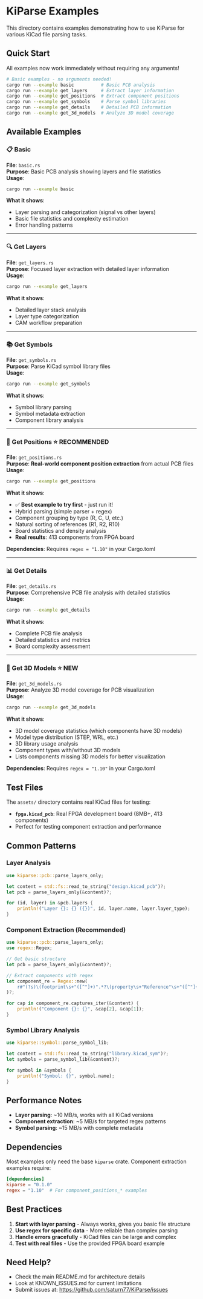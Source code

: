 # KiParse Examples

This directory contains examples demonstrating how to use KiParse for various KiCad file parsing tasks.

## Quick Start

All examples now work immediately without requiring any arguments!

```bash
# Basic examples - no arguments needed!
cargo run --example basic          # Basic PCB analysis
cargo run --example get_layers     # Extract layer information
cargo run --example get_positions  # Extract component positions
cargo run --example get_symbols    # Parse symbol libraries
cargo run --example get_details    # Detailed PCB information
cargo run --example get_3d_models  # Analyze 3D model coverage
```

## Available Examples

### 📋 Basic

**File**: `basic.rs`  
**Purpose**: Basic PCB analysis showing layers and file statistics  
**Usage**: 
```bash
cargo run --example basic
```
**What it shows**:
- Layer parsing and categorization (signal vs other layers)
- Basic file statistics and complexity estimation
- Error handling patterns

---

### 🔍 Get Layers

**File**: `get_layers.rs`  
**Purpose**: Focused layer extraction with detailed layer information  
**Usage**:
```bash
cargo run --example get_layers
```
**What it shows**:
- Detailed layer stack analysis
- Layer type categorization
- CAM workflow preparation

---

### 📚 Get Symbols

**File**: `get_symbols.rs`  
**Purpose**: Parse KiCad symbol library files  
**Usage**:
```bash
cargo run --example get_symbols
```
**What it shows**:
- Symbol library parsing
- Symbol metadata extraction
- Component library analysis

---

### 🎯 Get Positions ⭐ **RECOMMENDED**

**File**: `get_positions.rs`  
**Purpose**: **Real-world component position extraction** from actual PCB files  
**Usage**:
```bash
cargo run --example get_positions
```
**What it shows**:
- ✅ **Best example to try first** - just run it!
- Hybrid parsing (simple parser + regex)
- Component grouping by type (R, C, U, etc.)
- Natural sorting of references (R1, R2, R10)
- Board statistics and density analysis
- **Real results**: 413 components from FPGA board

**Dependencies**: Requires `regex = "1.10"` in your Cargo.toml

---

### 📊 Get Details

**File**: `get_details.rs`  
**Purpose**: Comprehensive PCB file analysis with detailed statistics  
**Usage**:
```bash
cargo run --example get_details
```
**What it shows**:
- Complete PCB file analysis
- Detailed statistics and metrics
- Board complexity assessment

---

### 🎨 Get 3D Models ⭐ **NEW**

**File**: `get_3d_models.rs`  
**Purpose**: Analyze 3D model coverage for PCB visualization  
**Usage**:
```bash
cargo run --example get_3d_models
```
**What it shows**:
- 3D model coverage statistics (which components have 3D models)
- Model type distribution (STEP, WRL, etc.)
- 3D library usage analysis
- Component types with/without 3D models
- Lists components missing 3D models for better visualization

**Dependencies**: Requires `regex = "1.10"` in your Cargo.toml

## Test Files

The `assets/` directory contains real KiCad files for testing:
- **`fpga.kicad_pcb`**: Real FPGA development board (8MB+, 413 components)
- Perfect for testing component extraction and performance

## Common Patterns

### Layer Analysis
```rust
use kiparse::pcb::parse_layers_only;

let content = std::fs::read_to_string("design.kicad_pcb")?;
let pcb = parse_layers_only(&content)?;

for (id, layer) in &pcb.layers {
    println!("Layer {}: {} ({})", id, layer.name, layer.layer_type);
}
```

### Component Extraction (Recommended)
```rust
use kiparse::pcb::parse_layers_only;
use regex::Regex;

// Get basic structure
let pcb = parse_layers_only(&content)?;

// Extract components with regex
let component_re = Regex::new(
    r#"(?s)\(footprint\s+"([^"]+)".*?\(property\s+"Reference"\s+"([^"]+)""#
)?;

for cap in component_re.captures_iter(&content) {
    println!("Component {}: {}", &cap[2], &cap[1]);
}
```

### Symbol Library Analysis
```rust
use kiparse::symbol::parse_symbol_lib;

let content = std::fs::read_to_string("library.kicad_sym")?;
let symbols = parse_symbol_lib(&content)?;

for symbol in &symbols {
    println!("Symbol: {}", symbol.name);
}
```

## Performance Notes

- **Layer parsing**: ~10 MB/s, works with all KiCad versions
- **Component extraction**: ~5 MB/s for targeted regex patterns
- **Symbol parsing**: ~15 MB/s with complete metadata

## Dependencies

Most examples only need the base `kiparse` crate. Component extraction examples require:

```toml
[dependencies]
kiparse = "0.1.0"
regex = "1.10"  # For component_positions_* examples
```

## Best Practices

1. **Start with layer parsing** - Always works, gives you basic file structure
2. **Use regex for specific data** - More reliable than complex parsing
3. **Handle errors gracefully** - KiCad files can be large and complex
4. **Test with real files** - Use the provided FPGA board example

## Need Help?

- Check the main README.md for architecture details
- Look at KNOWN_ISSUES.md for current limitations
- Submit issues at: https://github.com/saturn77/KiParse/issues